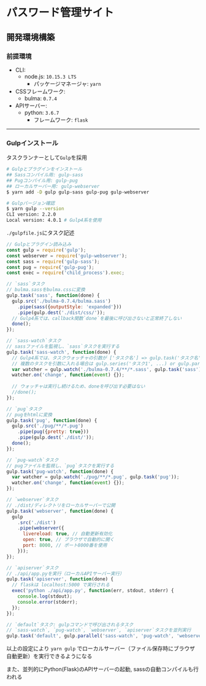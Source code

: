 # パスワード管理サイト

## 開発環境構築

### 前提環境
- CLI:
  - node.js: `10.15.3 LTS`
    - パッケージマネージャ: `yarn`
- CSSフレームワーク:
  - bulma: `0.7.4`
- APIサーバー:
  - python: `3.6.7`
    - フレームワーク: `flask`

***

### Gulpインストール
タスクランナーとして`Gulp`を採用

```bash
# Gulpとプラグインをインストール
## Sassコンパイル用: gulp-sass
## Pugコンパイル用: gulp-pug
## ローカルサーバー用: gulp-webserver
$ yarn add -D gulp gulp-sass gulp-pug gulp-webserver

# Gulpバージョン確認
$ yarn gulp --version
CLI version: 2.2.0
Local version: 4.0.1 # Gulp4系を使用
```

`./gulpfile.js`にタスク記述

```javascript
// Gulpとプラグイン読み込み
const gulp = require('gulp');
const webserver = require('gulp-webserver');
const sass = require('gulp-sass');
const pug = require('gulp-pug');
const exec = require('child_process').exec;

// `sass`タスク
// bulma.sassをbulma.cssに変換
gulp.task('sass', function(done) {
  gulp.src('./bulma-0.7.4/bulma.sass')
    .pipe(sass({outputStyle: 'expanded'}))
    .pipe(gulp.dest('./dist/css/'));
  // Gulp4系では、callback関数`done`を最後に呼び出さないと正常終了しない
  done();
});

// `sass-watch`タスク
// sassファイルを監視し、`sass`タスクを実行する
gulp.task('sass-watch', function(done) {
  // Gulp4系では、タスクウォッチャの引数が ['タスク名'] => gulp.task('タスク名') に変更
  // 複数のタスクを引数に入れる場合は gulp.series('タスク1', ...) or gulp.parallel('タスク1', ...)
  var watcher = gulp.watch('./bulma-0.7.4/**/*.sass', gulp.task('sass'));
  watcher.on('change', function(event) {});
  
  // ウォッチャは実行し続けるため、doneを呼び出す必要はない
  //done();
});

// `pug`タスク
// pugをhtmlに変換
gulp.task('pug', function(done) {
  gulp.src('./pug/**/*.pug')
    .pipe(pug({pretty: true}))
    .pipe(gulp.dest('./dist/'));
  done();
});

// `pug-watch`タスク
// pugファイルを監視し、`pug`タスクを実行する
gulp.task('pug-watch', function(done) {
  var watcher = gulp.watch('./pug/**/*.pug', gulp.task('pug'));
  watcher.on('change', function(event) {});
});

// `webserver`タスク
// ./dist/ディレクトリをローカルサーバーで公開
gulp.task('webserver', function(done) {
  gulp
    .src('./dist')
    .pipe(webserver({
      livereload: true, // 自動更新有効化
      open: true, // ブラウザで自動的に開く
      port: 8000, // ポート8000番を使用
    }));
});

// `apiserver`タスク
// ./api/app.pyを実行（ローカルAPIサーバー実行）
gulp.task('apiserver', function(done) {
  // flaskは localhost:5000 で実行される
  exec('python ./api/app.py', function(err, stdout, stderr) {
    console.log(stdout);
    console.error(stderr);
  });
});

// `default`タスク: gulpコマンドで呼び出されるタスク
// `sass-watch`, `pug-watch`, `webserver`, `apiserver`タスクを並列実行
gulp.task('default', gulp.parallel('sass-watch', 'pug-watch', 'webserver', 'apiserver'));
```

以上の設定により `yarn gulp` でローカルサーバー（ファイル保存時にブラウザ自動更新）を実行できるようになる

また、並列的にPython(Flask)のAPIサーバーの起動, sassの自動コンパイルも行われる
